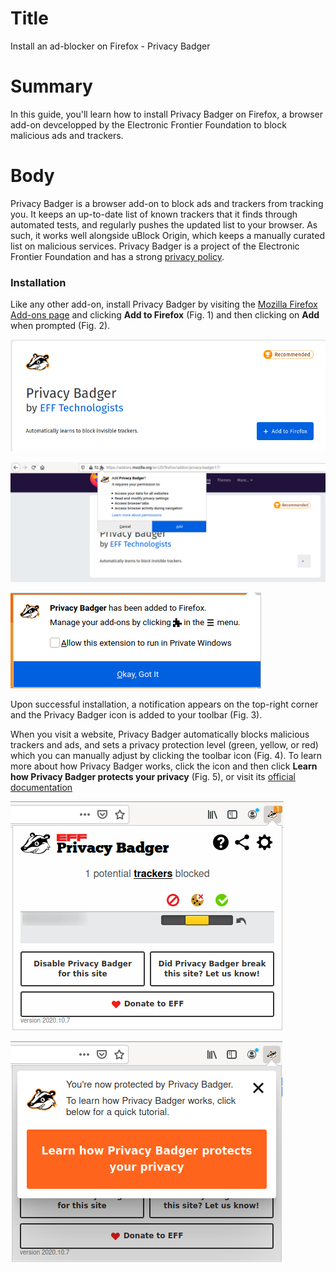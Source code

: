 # Title  #
Install an ad-blocker on Firefox - Privacy Badger

# Summary #
In this guide, you'll learn how to install Privacy Badger on Firefox, a browser add-on devcelopped by the Electronic Frontier Foundation to block malicious ads and trackers.

# Body #
Privacy Badger is a browser add-on to block ads and trackers from tracking you. It keeps an up-to-date list of known trackers that it finds through automated tests, and regularly pushes the updated list to your browser. As such, it works well alongside uBlock Origin, which keeps a manually curated list on malicious services. Privacy Badger is a project of the Electronic Frontier Foundation and has a strong [privacy policy][1].

### Installation ###
Like any other add-on, install Privacy Badger by visiting the [Mozilla Firefox Add-ons page][2] and clicking **Add to Firefox** (Fig. 1) and then clicking on **Add** when prompted (Fig. 2).

![Fig. 1: Download Privacy Badger](../images/Firefox/badger-add.png?raw=true)

![Fig. 2: Add Privacy Badger to Firefox](../images/Firefox/badger-prompt.png?raw=true)

![Fig. 3: Notification of successful installation](../images/Firefox/badger-notify.png?raw=true)

Upon successful installation, a notification appears on the top-right corner and the Privacy Badger icon is added to your toolbar (Fig. 3). 

When you visit a website, Privacy Badger automatically blocks malicious trackers and ads, and sets a privacy protection level (green, yellow, or red) which you can manually adjust by clicking the toolbar icon (Fig. 4). To learn more about how Privacy Badger works, click the icon and then click **Learn how Privacy Badger protects your privacy** (Fig. 5), or visit its [official documentation][3]

![Fig. 4: Privacy Badger pop-up interface](../images/Firefox/badger-test.png?raw=true)

![Fig. 5: Learn more about Privacy Badger](../images/Firefox/badger-learn.png?raw=true)

[1]: https://www.eff.org/code/privacy/policy

[2]: https://addons.mozilla.org/en-US/firefox/addon/privacy-badger17/

[3]: https://privacybadger.org/
